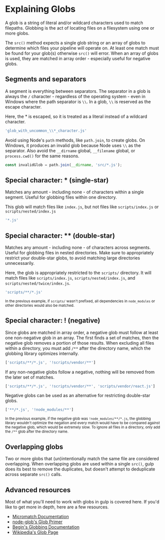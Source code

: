<!-- front-matter
id: explaining-globs
title: Explaining Globs
hide_title: true
sidebar_label: Explaining Globs
-->

# Explaining Globs

A glob is a string of literal and/or wildcard characters used to match filepaths. Globbing is the act of locating files on a filesystem using one or more globs.

The `src()` method expects a single glob string or an array of globs to determine which files your pipeline will operate on. At least one match must be found for your glob(s) otherwise `src()` will error. When an array of globs is used, they are matched in array order - especially useful for negative globs.

## Segments and separators

A segment is everything between separators. The separator in a glob is always the `/` character - regardless of the operating system - even in Windows where the path separator is `\\`.  In a glob, `\\` is reserved as the escape character.

Here, the * is escaped, so it is treated as a literal instead of a wildcard character.
```js
'glob_with_uncommon_\\*_character.js'
```

Avoid using Node's `path` methods, like `path.join`, to create globs. On Windows, it produces an invalid glob because Node uses `\\` as the separator. Also avoid the `__dirname` global, `__filename` global, or `process.cwd()` for the same reasons.

```js
const invalidGlob = path.join(__dirname, 'src/*.js');
```

## Special character: * (single-star)

Matches any amount - including none - of characters within a single segment. Useful for globbing files within one directory.

This glob will match files like `index.js`, but not files like `scripts/index.js` or `scripts/nested/index.js`
```js
'*.js'
```

## Special character: ** (double-star)

Matches any amount - including none - of characters across segments. Useful for globbing files in nested directories. Make sure to appropriately restrict your double-star globs, to avoid matching large directories unnecessarily.

Here, the glob is appropriately restricted to the `scripts/` directory. It will match files like `scripts/index.js`, `scripts/nested/index.js`, and `scripts/nested/twice/index.js`.

```js
'scripts/**/*.js'
```

<small>In the previous example, if `scripts/` wasn't prefixed, all dependencies in `node_modules` or other directories would also be matched.</small>

## Special character: ! (negative)

Since globs are matched in array order, a negative glob must follow at least one non-negative glob in an array. The first finds a set of matches, then the negative glob removes a portion of those results. When excluding all files within a directory, you must add `/**` after the directory name, which the globbing library optimizes internally.

```js
['scripts/**/*.js', '!scripts/vendor/**']
```

If any non-negative globs follow a negative, nothing will be removed from the later set of matches.

```js
['scripts/**/*.js', '!scripts/vendor/**', 'scripts/vendor/react.js']
```

Negative globs can be used as an alternative for restricting double-star globs.

```js
['**/*.js', '!node_modules/**']
```

<small>In the previous example, if the negative glob was `!node_modules/**/*.js`, the globbing library wouldn't optimize the negation and every match would have to be compared against the negative glob, which would be extremely slow. To ignore all files in a directory, only add the `/**` glob after the directory name.</small>

## Overlapping globs

Two or more globs that (un)intentionally match the same file are considered overlapping. When overlapping globs are used within a single `src()`, gulp does its best to remove the duplicates, but doesn't attempt to deduplicate across separate `src()` calls.

## Advanced resources

Most of what you'll need to work with globs in gulp is covered here. If you'd like to get more in depth, here are a few resources.

* [Micromatch Documentation][micromatch-docs]
* [node-glob's Glob Primer][glob-primer-docs]
* [Begin's Globbing Documentation][begin-globbing-docs]
* [Wikipedia's Glob Page][wikipedia-glob]

[micromatch-docs]: https://github.com/micromatch/micromatch
[glob-primer-docs]: https://github.com/isaacs/node-glob#glob-primer
[begin-globbing-docs]: https://github.com/begin/globbing#what-is-globbing
[wikipedia-glob]: https://en.wikipedia.org/wiki/Glob_(programming)
